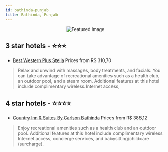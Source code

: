 ```yaml
---
id: bathinda-punjab
title: Bathinda, Punjab
---
```


<center><img src="https://i.travelapi.com/hotels/7000000/6410000/6405100/6405087/30e41b01_z.jpg" alt="Featured Image" /></center>


##  3 star hotels - ⭐️⭐️⭐️

-    [Best Western Plus Stella](https://us.hurb.com/hotels/bathinda/best-western-plus-stella-JNP-JP287035?cmp=18055) Prices from R$ 310,70
   > Relax and unwind with massages, body treatments, and facials. You can take advantage of recreational amenities such as a health club, an outdoor pool, and a steam room. Additional features at this hotel include complimentary wireless Internet access,

##  4 star hotels - ⭐️⭐️⭐️⭐️

-    [Country Inn & Suites By Carlson Bathinda](https://us.hurb.com/hotels/bathinda/country-inn-suites-by-carlson-bathinda-JNP-JP833308?cmp=18055) Prices from R$ 388,12
   > Enjoy recreational amenities such as a health club and an outdoor pool. Additional features at this hotel include complimentary wireless Internet access, concierge services, and babysitting/childcare (surcharge).
